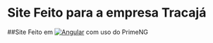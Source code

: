 # Site Feito para a empresa Tracajá

##Site Feito em  [![Angular](https://img.shields.io/badge/Angular-DD0031?style=for-the-badge&logo=angular&logoColor=white)](https://angular.io/) com uso do PrimeNG

